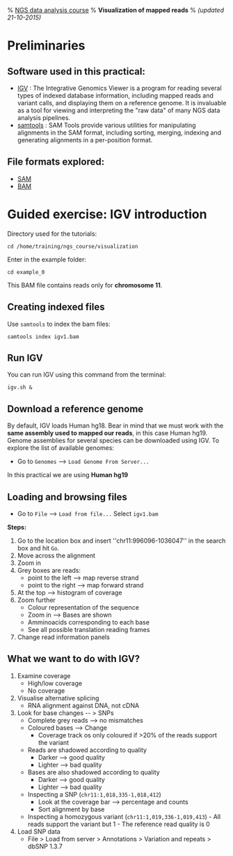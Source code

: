 % [NGS data analysis course](http://ngscourse.github.io/)
% __Visualization of mapped reads__
% _(updated 21-10-2015)_

<!-- COMMON LINKS HERE -->

[IGV]: http://www.broadinstitute.org/igv/home "IGV"
[Samtools]: http://samtools.sourceforge.net/ "samtools"


Preliminaries
================================================================================

Software used in this practical:
--------------------------------

- [IGV] : The Integrative Genomics Viewer is a program for reading several types of indexed database information, including mapped reads and variant calls, and displaying them on a reference genome. It is invaluable as a tool for viewing and interpreting the "raw data" of many NGS data analysis pipelines.
- [samtools] : SAM Tools provide various utilities for manipulating alignments in the SAM format, including sorting, merging, indexing and generating alignments in a per-position format.


File formats explored:
----------------------

- [SAM](http://samtools.sourceforge.net/SAMv1.pdf)
- [BAM](http://www.broadinstitute.org/igv/bam)


Guided exercise: IGV introduction
================================================================================

Directory used for the tutorials:

<!--
mkdir -p /home/participant/cambridge_mda15/
cp -r /home/participant/Desktop/Open_Share/visualization /home/participant/cambridge_mda15/
cd /home/participant/cambridge_mda15/visualization
-->

<!--    cd /home/participant/Desktop/Course_Materials/visualization -->

    cd /home/training/ngs_course/visualization

Enter in the example folder:

    cd example_0

This BAM file contains reads only for **chromosome 11**.

Creating indexed files
--------------------------------------------------------------------------------

Use ``samtools`` to index the bam files:

    samtools index igv1.bam


Run IGV
--------------------------------------------------------------------------------

You can run IGV using this command from the terminal:

    igv.sh &

<!--or you can also use the link in your Desktop.-->


Download a reference genome
--------------------------------------------------------------------------------

By default, IGV loads Human hg18. Bear in mind that we must work with the **same assembly used to mapped our reads**, in this case Human hg19.  
Genome assemblies for several species can be downloaded using IGV. To explore the list of available genomes:

- Go to ``Genomes`` --> ``Load Genome From Server...``

In this practical we are using **Human hg19**


Loading and browsing files
--------------------------------------------------------------------------------

- Go to ``File`` --> ``Load from file...``
Select ``igv1.bam``

**Steps:**

1. Go to the location box and insert ''chr11:996096-1036047'' in the search box and hit ``Go``.
2. Move across the alignment
3. Zoom in
4. Grey boxes are reads:
      - point to the left --> map reverse strand
      - point to the right --> map forward strand
5. At the top --> histogram of coverage
6. Zoom further
      - Colour representation of the sequence
      - Zoom in --> Bases are shown
      - Amminoacids corresponding to each base
      - See all possible translation reading frames
7. Change read information panels
      
What we want to do with IGV?
--------------------------------------------------------------------------------
1. Examine coverage
      - High/low coverage
      - No coverage
2. Visualise alternative splicing
      - RNA alignment against DNA, not cDNA
3. Look for base changes -- > SNPs
      - Complete grey reads --> no mismatches
      - Coloured bases --> Change
	    - Coverage track os only coloured if >20% of the reads support the variant
      - Reads are shadowed according to quality
	    - Darker --> good quality
	    - Lighter --> bad quality
      - Bases are also shadowed according to quality
	    - Darker --> good quality
	    - Lighter --> bad quality
      - Inspecting a SNP (``chr11:1,018,335-1,018,412``)
	    - Look at the coverage bar --> percentage and counts
	    - Sort alignment by base
      - Inspecting a homozygous variant (``chr11:1,019,336-1,019,413``)
            - All reads support the variant but 1
            - The reference read quality is 0
4. Load SNP data
      - File > Load from server > Annotations > Variation and repeats > dbSNP 1.3.7




